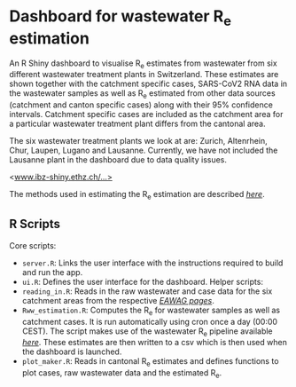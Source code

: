 # Dashboard for wastewater R<sub>e</sub> estimation

An R Shiny dashboard to visualise R<sub>e</sub> estimates from wastewater from six different wastewater treatment plants in Switzerland. These estimates are shown together with the catchment specific cases, SARS-CoV2 RNA data in the wastewater samples as well as R<sub>e</sub> estimated from other data sources (catchment and canton specific cases) along with their 95% confidence intervals. Catchment specific cases are included as the catchment area for a particular wastewater treatment plant differs from the cantonal area.

The six wastewater treatment plants we look at are: Zurich, Altenrhein, Chur, Laupen, Lugano and Lausanne. Currently, we have not included the Lausanne plant in the dashboard due to data quality issues.

<www.ibz-shiny.ethz.ch/...>

The methods used in estimating the R<sub>e</sub> estimation are described *[here](https://www.medrxiv.org/content/10.1101/2021.04.29.21255961v1.article-info)*.

## R Scripts

Core scripts:  
* `server.R`: Links the user interface with the instructions required to build and run the app.
* `ui.R`: Defines the user interface for the dashboard.
Helper scripts:
* `reading_in.R`: Reads in the raw wastewater and case data for the six catchment areas from the respective *[EAWAG pages](https://sensors-eawag.ch/sars/overview.html)*. 
* `Rww_estimation.R`: Computes the R<sub>e</sub> for wastewater samples as well as catchment cases. It is run automatically using cron once a day (00:00 CEST). The script makes use of the wastewater R<sub>e</sub> pipeline available *[here](https://github.com/JSHuisman/wastewaterRe)*. These estimates are then written to a csv which is then used when the dashboard is launched.
* `plot_maker.R`: Reads in cantonal R<sub>e</sub> estimates and defines functions to plot cases, raw wastewater data and the estimated R<sub>e</sub>.

